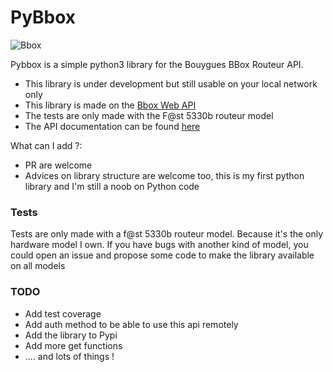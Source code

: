 # PyBbox

![Bbox](http://www.bbox-actus.com/img/upload/bbox-sensation-adsl-modem.jpg)

Pybbox is a simple python3 library for the Bouygues BBox Routeur API.

  - This library is under development but still usable on your local network only
  - This library is made on the [Bbox Web API](https://api.bbox.fr/doc/apirouter/index.html#)
  - The tests are only made with the F@st 5330b routeur model
  - The API documentation can be found [here](https://api.bbox.fr/doc/apirouter/index.html#)

What can I add ?:
  - PR are welcome
  - Advices on library structure are welcome too, this is my first python library and I'm still a noob on Python code

### Tests

Tests are only made with a f@st 5330b routeur model. Because it's the only hardware model I own. If you have bugs with another kind of model, you could open an issue and propose some code to make the library available on all models

### TODO

 - Add test coverage
 - Add auth method to be able to use this api remotely
 - Add the library to Pypi
 - Add more get functions
 - .... and lots of things !
